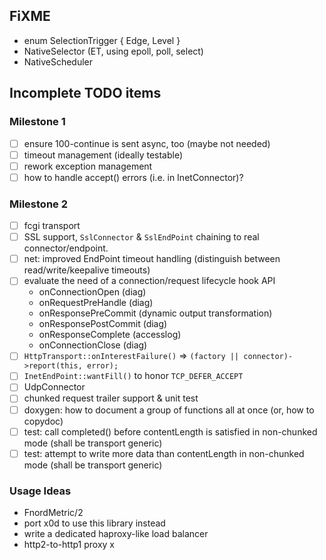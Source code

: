 ## FiXME

- enum SelectionTrigger { Edge, Level }
- NativeSelector (ET, using epoll, poll, select)
- NativeScheduler

## Incomplete TODO items

### Milestone 1

- [ ] ensure 100-continue is sent async, too (maybe not needed)
- [ ] timeout management (ideally testable)
- [ ] rework exception management
- [ ] how to handle accept() errors (i.e. in InetConnector)?

### Milestone 2

- [ ] fcgi transport
- [ ] SSL support, `SslConnector` & `SslEndPoint` chaining to real
      connector/endpoint.
- [ ] net: improved EndPoint timeout handling
      (distinguish between read/write/keepalive timeouts)
- [ ] evaluate the need of a connection/request lifecycle hook API
  - onConnectionOpen (diag)
  - onRequestPreHandle (diag)
  - onResponsePreCommit (dynamic output transformation)
  - onResponsePostCommit (diag)
  - onResponseComplete (accesslog)
  - onConnectionClose (diag)
- [ ] `HttpTransport::onInterestFailure()` => `(factory || connector)->report(this, error);`
- [ ] `InetEndPoint::wantFill()` to honor `TCP_DEFER_ACCEPT`
- [ ] UdpConnector
- [ ] chunked request trailer support & unit test
- [ ] doxygen: how to document a group of functions all at once (or, how to copydoc)
- [ ] test: call completed() before contentLength is satisfied in non-chunked mode (shall be transport generic)
- [ ] test: attempt to write more data than contentLength in non-chunked mode (shall be transport generic)

### Usage Ideas

- FnordMetric/2
- port x0d to use this library instead
- write a dedicated haproxy-like load balancer
- http2-to-http1 proxy
x
